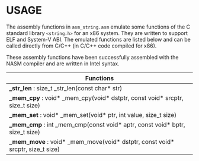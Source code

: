 # USAGE

The assembly functions in `asm_string.asm` emulate some functions of the C standard library `<string.h>` for an x86 system. They are written to support ELF and System-V ABI. The emulated functions are listed below and can be called directly from C/C++ (in C/C++ code compiled for x86).

These assembly functions have been successfully assembled with the NASM compiler and are written in Intel syntax.


| Functions                                                             |
|-----------------------------------------------------------------------|
| **_str_len**  : size_t  _str_len(const char* str)                       |
| **_mem_cpy**  : void*   _mem_cpy(void* dstptr, const void* srcptr, size_t size)  |
| **_mem_set**  : void*   _mem_set(void* ptr, int value, size_t size)      |
| **_mem_cmp**  : int     _mem_cmp(const void* aptr, const void* bptr, size_t size)  |
| **_mem_move** : void*  _mem_move(void* dstptr, const void* srcptr, size_t size)  |
